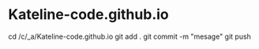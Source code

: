 # Kateline-code.github.io

cd /c/_a/Kateline-code.github.io
git add .
git commit -m "mesage"
git push